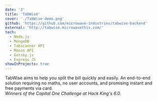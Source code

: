 ```yaml
---
date: '2'
title: 'TabWise'
cover: './TabWise-demo.png'
github: 'https://github.com/microwave-industries/tabwise-backend'
external: 'http://tabwise.microwavethis.com/'
tech:
  - Node.js
  - MongoDB
  - Tabscanner API
  - Monzo API
  - Gatsby.js
  - Express JS
showInProjects: true
---
```


TabWise aims to help you split the bill quickly and easily. An end-to-end solution requiring no maths, no user accounts, and promising instant and free payments via card.  
_Winners of the Capital One Challenge at Hack King's 6.0._
